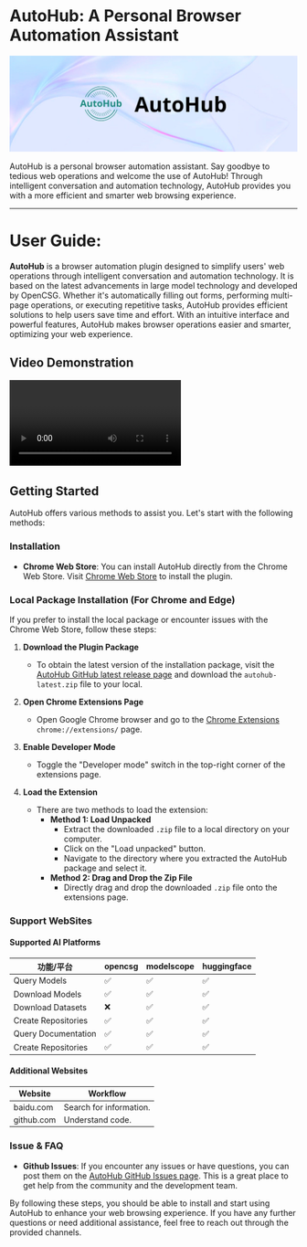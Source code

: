 # AutoHub: A Personal Browser Automation Assistant

<p align="center">
  <img src="./static/img/AutoHub.jpeg" alt="Logo" width="1000">
</p>

AutoHub is a personal browser automation assistant. Say goodbye to tedious web operations and welcome the use of AutoHub! Through intelligent conversation and automation technology, AutoHub provides you with a more efficient and smarter web browsing experience.

___

# User Guide:

**AutoHub** is a browser automation plugin designed to simplify users' web operations through intelligent conversation and automation technology. It is based on the latest advancements in large model technology and developed by OpenCSG. Whether it's automatically filling out forms, performing multi-page operations, or executing repetitive tasks, AutoHub provides efficient solutions to help users save time and effort. With an intuitive interface and powerful features, AutoHub makes browser operations easier and smarter, optimizing your web experience.

## Video Demonstration

<video src="https://github.com/user-attachments/assets/cd31a6a2-38d4-45ee-9c9d-5e6badd67c26" controls>
  <source src="https://github.com/user-attachments/assets/cd31a6a2-38d4-45ee-9c9d-5e6badd67c26" type="video/mp4">
  <img src="./static/img/videoframe_15996.png" alt="Video Frame" />
  Your browser does not support the video tag.
</video>

## Getting Started

AutoHub offers various methods to assist you. Let's start with the following methods:

### **Installation**

- **Chrome Web Store**: You can install AutoHub directly from the Chrome Web Store. Visit [Chrome Web Store](https://chromewebstore.google.com/detail/opencsg-autohub/nlolpocboolodbjkcakhdnnlhmlgpjgl?hl=zh-CN&utm_source=ext_sidebar) to install the plugin. 

### **Local Package Installation (For Chrome and Edge)**

If you prefer to install the local package or encounter issues with the Chrome Web Store, follow these steps:

1. **Download the Plugin Package**
   - To obtain the latest version of the installation package, visit the [AutoHub GitHub latest release page](https://github.com/OpenCSGs/AutoHub/releases/latest) and download the `autohub-latest.zip` file to your local.

2. **Open Chrome Extensions Page**  
   - Open Google Chrome browser and go to the [Chrome Extensions](chrome://extensions/) `chrome://extensions/` page.

3. **Enable Developer Mode**
   - Toggle the "Developer mode" switch in the top-right corner of the extensions page.

4. **Load the Extension**
   - There are two methods to load the extension:
     - **Method 1: Load Unpacked**
       - Extract the downloaded `.zip` file to a local directory on your computer.
       - Click on the "Load unpacked" button.
       - Navigate to the directory where you extracted the AutoHub package and select it.
     - **Method 2: Drag and Drop the Zip File**
       - Directly drag and drop the downloaded `.zip` file onto the extensions page.

### **Support WebSites**
#### Supported AI Platforms
| **功能/平台**         | **opencsg**     | **modelscope**      | **huggingface**     |
|----------------------|------------------|--------------------|----------------------|
| Query Models         | ✅              | ✅                 | ✅                  |
| Download Models      | ✅              | ✅                 | ✅                  |
| Download Datasets    | ❌              | ✅                 | ✅                  |
| Create Repositories  | ✅              | ✅                 | ✅                  |
| Query Documentation  | ✅              | ✅                 | ✅                  |
| Create Repositories  | ✅              | ✅                 | ✅                  |

#### **Additional  Websites**
| **Website**          | **Workflow**              |
|----------------------|-----------------------------|
| baidu.com            | Search for information.     |
| github.com           | Understand code.            |

### **Issue & FAQ**

- **Github Issues**: If you encounter any issues or have questions, you can post them on the [AutoHub GitHub Issues page](https://github.com/OpenCSGs/AutoHub/issues). This is a great place to get help from the community and the development team.

By following these steps, you should be able to install and start using AutoHub to enhance your web browsing experience. If you have any further questions or need additional assistance, feel free to reach out through the provided channels.

